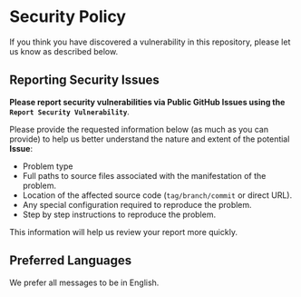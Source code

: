 # Security Policy

If you think you have discovered a vulnerability in this repository,
please let us know as described below.

## Reporting Security Issues

**Please report security vulnerabilities via
Public GitHub Issues using the `Report Security Vulnerability`**.

Please provide the requested information below (as much as you can provide)
to help us better understand the nature and extent of the potential **Issue**:

-   Problem type
-   Full paths to source files associated with the manifestation of the problem.
-   Location of the affected source code (`tag/branch/commit` or direct URL).
-   Any special configuration required to reproduce the problem.
-   Step by step instructions to reproduce the problem.

This information will help us review your report more quickly.

## Preferred Languages

We prefer all messages to be in English.
